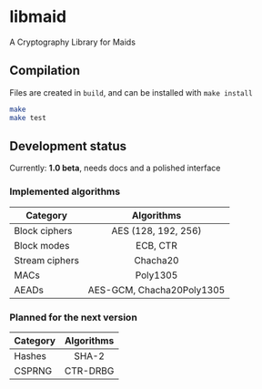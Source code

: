# libmaid
A Cryptography Library for Maids

## Compilation
Files are created in `build`, and can be installed with `make install`
```sh
make
make test
```

## Development status
Currently: **1.0 beta**, needs docs and a polished interface

### Implemented algorithms
| Category       | Algorithms                |
| -------------- |:-------------------------:|
| Block ciphers  | AES (128, 192, 256)       |
| Block modes    | ECB, CTR                  |
| Stream ciphers | Chacha20                  |
| MACs           | Poly1305                  |
| AEADs          | AES-GCM, Chacha20Poly1305 |

### Planned for the next version
| Category  | Algorithms |
| --------- |:----------:|
| Hashes    | SHA-2      |
| CSPRNG    | CTR-DRBG   |
